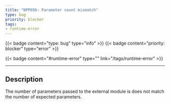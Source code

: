 ```yaml
---
title: "NPP056: Parameter count mismatch"
type: bug
priority: blocker
tags:
- runtime-error 
---
```


{{< badge content="type: bug" type="info" >}}
{{< badge content="priority: blocker" type="error" >}}


{{< badge content="#runtime-error" type="" link="/tags/runtime-error" >}}

---

## Description
The number of parameters passed to the external module is does not match the number of expected parameters.
